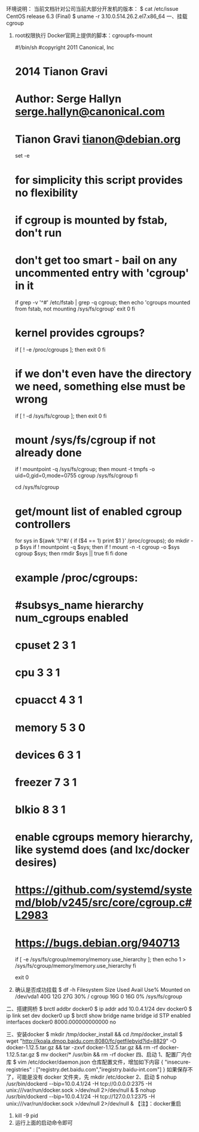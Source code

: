 环境说明：
当前文档针对公司当前大部分开发机的版本：
$ cat /etc/issue
CentOS release 6.3 (Final)
$ uname -r
3.10.0.514.26.2.el7.x86_64
一、挂载 cgroup
1. root权限执行 Docker官网上提供的脚本：cgroupfs-mount

    #!/bin/sh
    #copyright 2011 Canonical, Inc
    #           2014 Tianon Gravi
    # Author: Serge Hallyn <serge.hallyn@canonical.com>
    #         Tianon Gravi <tianon@debian.org>
    set -e

    # for simplicity this script provides no flexibility

    # if cgroup is mounted by fstab, don't run
    # don't get too smart - bail on any uncommented entry with 'cgroup' in it
    if grep -v '^#' /etc/fstab | grep -q cgroup; then
            echo 'cgroups mounted from fstab, not mounting /sys/fs/cgroup'
            exit 0
    fi

    # kernel provides cgroups?
    if [ ! -e /proc/cgroups ]; then
            exit 0
    fi

    # if we don't even have the directory we need, something else must be wrong
    if [ ! -d /sys/fs/cgroup ]; then
            exit 0
    fi

    # mount /sys/fs/cgroup if not already done
    if ! mountpoint -q /sys/fs/cgroup; then
            mount -t tmpfs -o uid=0,gid=0,mode=0755 cgroup /sys/fs/cgroup
    fi

    cd /sys/fs/cgroup

    # get/mount list of enabled cgroup controllers
    for sys in $(awk '!/^#/ { if ($4 == 1) print $1 }' /proc/cgroups); do
            mkdir -p $sys
            if ! mountpoint -q $sys; then
                    if ! mount -n -t cgroup -o $sys cgroup $sys; then
                            rmdir $sys || true
                    fi
            fi
    done


    # example /proc/cgroups:
    #  #subsys_name hierarchy       num_cgroups     enabled
    #  cpuset       2       3       1
    #  cpu  3       3       1
    #  cpuacct      4       3       1
    #  memory       5       3       0
    #  devices      6       3       1
    #  freezer      7       3       1
    #  blkio        8       3       1

    # enable cgroups memory hierarchy, like systemd does (and lxc/docker desires)
    # https://github.com/systemd/systemd/blob/v245/src/core/cgroup.c#L2983
    # https://bugs.debian.org/940713
    if [ -e /sys/fs/cgroup/memory/memory.use_hierarchy ]; then
            echo 1 > /sys/fs/cgroup/memory/memory.use_hierarchy
    fi

    exit 0

2. 确认是否成功挂载
$ df -h
Filesystem Size Used Avail Use% Mounted on
/dev/vda1 40G 12G 27G 30% /
cgroup 16G 0 16G 0% /sys/fs/cgroup

二、搭建网桥
$ brctl addbr docker0
$ ip addr add 10.0.4.1/24 dev docker0
$ ip link set dev docker0 up
$ brctl show
bridge name bridge id STP enabled interfaces
docker0 8000.000000000000 no


三、安装docker
$ mkdir /tmp/docker_install && cd /tmp/docker_install
$ wget "http://koala.dmop.baidu.com:8080/fc/getfilebyid?id=8829" -O docker-1.12.5.tar.gz && tar -zxvf docker-1.12.5.tar.gz && rm -rf docker-1.12.5.tar.gz
$ mv docker/* /usr/bin && rm -rf docker
四、启动
1、配置厂内仓库
$ vim /etc/docker/daemon.json
仓库配置文件，增加如下内容
{
  "insecure-registries" : ["registry.det.baidu.com","iregistry.baidu-int.com"]
}
如果保存不了，可能是没有 docker 文件夹，先 mkdir /etc/docker
2、启动
$ nohup /usr/bin/dockerd --bip=10.0.4.1/24 -H tcp://0.0.0.0:2375 -H unix:///var/run/docker.sock >/dev/null 2>/dev/null &
$ nohup /usr/bin/dockerd --bip=10.0.4.1/24 -H tcp://127.0.0.1:2375 -H unix:///var/run/docker.sock >/dev/null 2>/dev/null &
【注】：docker重启
1. kill -9 pid
2. 运行上面的启动命令即可
